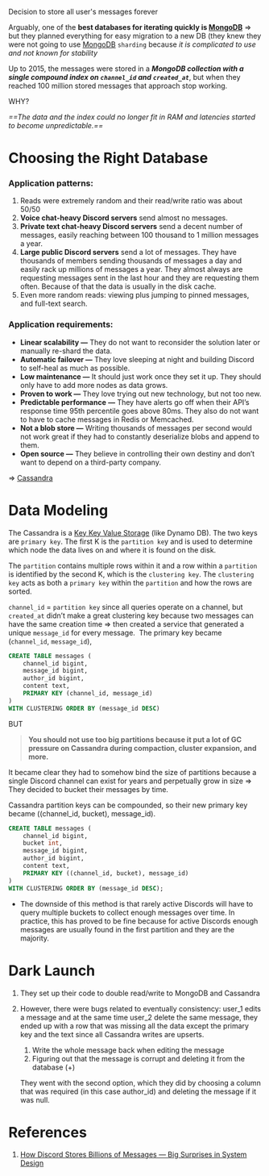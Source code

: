 Decision to store all user's messages forever

Arguably, one of the **best databases for iterating quickly is [MongoDB](MongoDB)** => but they planned everything for easy migration to a new DB (they knew they were not going to use [MongoDB](MongoDB) `sharding` because *it is complicated to use and not known for stability*

Up to 2015, the messages were stored in a ***MongoDB collection with a single compound index on `channel_id` and `created_at`***, but when they reached 100 million stored messages that approach stop working.

WHY?

*==The data and the index could no longer fit in RAM and latencies started to become unpredictable.==*

# Choosing the Right Database

### Application patterns:

1. Reads were extremely random and their read/write ratio was about 50/50
2. **Voice chat-heavy Discord servers** send almost no messages.
3. **Private text chat-heavy Discord servers** send a decent number of messages, easily reaching between 100 thousand to 1 million messages a year.
4. **Large public Discord servers** send a lot of messages. They have thousands of members sending thousands of messages a day and easily rack up millions of messages a year. They almost always are requesting messages sent in the last hour and they are requesting them often. Because of that the data is usually in the disk cache.
5. Even more random reads: viewing plus jumping to pinned messages, and full-text search.

### Application requirements:

- **Linear scalability —** They do not want to reconsider the solution later or manually re-shard the data.
- **Automatic failover —** They love sleeping at night and building Discord to self-heal as much as possible.
- **Low maintenance —** It should just work once they set it up. They should only have to add more nodes as data grows.
- **Proven to work —** They love trying out new technology, but not too new.
- **Predictable performance** **—** They have alerts go off when their API’s response time 95th percentile goes above 80ms. They also do not want to have to cache messages in Redis or Memcached.
- **Not a blob store —** Writing thousands of messages per second would not work great if they had to constantly deserialize blobs and append to them.
- **Open source —** They believe in controlling their own destiny and don’t want to depend on a third-party company.

=> [Cassandra](Cassandra)

# Data Modeling

The Cassandra is a [Key Key Value Storage](Key%20Key%20Value%20Storage) (like Dynamo DB). The two keys are `primary key`. The first K is the `partition ke`y and is used to determine which node the data lives on and where it is found on the disk.

The `partition` contains multiple rows within it and a row within a `partition` is identified by the second K, which is the `clustering key`. The `clustering key` acts as both a `primary key` within the `partition` and how the rows are sorted.

`channel_id` = `partition key` since all queries operate on a channel, but `created_at` didn’t make a great clustering key because two messages can have the same creation time => then created a service that generated a unique `message_id` for every message.  The primary key became (`channel_id`, `message_id`),

```sql
CREATE TABLE messages (
	channel_id bigint, 
	message_id bigint, 
	author_id bigint, 
	content text, 
	PRIMARY KEY (channel_id, message_id)
)  
WITH CLUSTERING ORDER BY (message_id DESC)
```

BUT

> **You should not use too big partitions because it put a lot of GC pressure on Cassandra during compaction, cluster expansion, and more.** 

It became clear they had to somehow bind the size of partitions because a single Discord channel can exist for years and perpetually grow in size => They decided to bucket their messages by time. 

Cassandra partition keys can be compounded, so their new primary key became ((channel_id, bucket), message_id).

```sql
CREATE TABLE messages ( 
	channel_id bigint, 
	bucket int, 
	message_id bigint, 
	author_id bigint, 
	content text, 
	PRIMARY KEY ((channel_id, bucket), message_id)
)  
WITH CLUSTERING ORDER BY (message_id DESC);
```

- The downside of this method is that rarely active Discords will have to query multiple buckets to collect enough messages over time. In practice, this has proved to be fine because for active Discords enough messages are usually found in the first partition and they are the majority.

# Dark Launch

1. They set up their code to double read/write to MongoDB and Cassandra
2. However, there were bugs related to eventually consistency: user_1 edits a message and at the same time user_2 delete the same message, they ended up with a row that was missing all the data except the primary key and the text since all Cassandra writes are upserts.
	1. Write the whole message back when editing the message
	2. Figuring out that the message is corrupt and deleting it from the database (+)
	
	They went with the second option, which they did by choosing a column that was required (in this case author_id) and deleting the message if it was null.

	

# References

1. [How Discord Stores Billions of Messages — Big Surprises in System Design](https://interviewnoodle.com/how-discord-stores-billions-of-messages-big-surprises-in-system-design-e48fa07a2665)